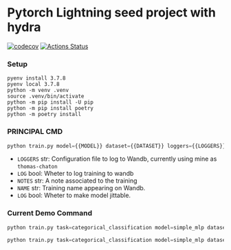 # Pytorch Lightning seed project with hydra

[![codecov](https://codecov.io/gh/tchaton/lightning-hydra-seed/branch/master/graph/badge.svg)](https://codecov.io/gh/tchaton/lightning-hydra-seed) [![Actions Status](https://github.com/tchaton/lightning-hydra-seed/workflows/unittest/badge.svg)](https://github.com/tchaton/lightning-hydra-seed/actions)

### Setup

```
pyenv install 3.7.8
pyenv local 3.7.8
python -m venv .venv
source .venv/bin/activate
python -m pip install -U pip
python -m pip install poetry
python -m poetry install
```

### PRINCIPAL CMD

```python
python train.py model={{MODEL}} dataset={{DATASET}} loggers={{LOGGERS}} log={{LOG}} notes={{NOTES}} name={{NAME}} jit={{JIT}}
```

- `LOGGERS` str: Configuration file to log to Wandb, currently using mine as `thomas-chaton`
- `LOG` bool: Wheter to log training to wandb
- `NOTES` str: A note associated to the training
- `NAME` str: Training name appearing on Wandb.
- `LOG` bool: Wheter to make model jittable.

### Current Demo Command

```python
python train.py task=categorical_classification model=simple_mlp dataset=mnist loggers=thomas-chaton log=False
```

```python
python train.py task=categorical_classification model=simple_mlp dataset=mnist loggers=thomas-chaton log=False notes="My Simple MLP with Adam" notes="My Simple MLP with Adam" name="My Simple MLP with Adam" jit=False
```
